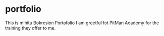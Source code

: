 # portfolio
This is mihitu Bokresion Portofolio
I am greetful fot PitMan Academy for the training they offer to me.
